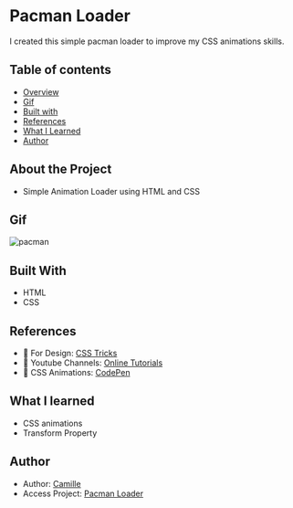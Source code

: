 # Pacman Loader
I created this simple pacman loader to improve my CSS animations skills.
 
 ## Table of contents

- [Overview](#about-the-project)
- [Gif](#gif)
- [Built with](#built-with)
- [References](#references)
- [What I Learned](#what-i-learned)
- [Author](#author)

## About the Project
* Simple Animation Loader using HTML and CSS

## Gif
![pacman](https://user-images.githubusercontent.com/83260908/141374030-6544a935-6cf5-4009-8c13-17169d004211.gif)

## Built With
* HTML
* CSS

## References
* 🔗 For Design: <a href="https://css-tricks.com/pac-man-in-css/">CSS Tricks</a> 
* 🔗 Youtube Channels: <a href="https://www.youtube.com/c/OnlineTutorials4Designers">Online Tutorials</a>
* 🔗 CSS Animations:  <a href="https://codepen.io">CodePen</a> 


## What I learned
* CSS animations
* Transform Property

## Author
- Author: [Camille](https://github.com/Camille846)
- Access Project: [Pacman Loader](https://codepen.io/CamilleGomes/pen/ExveVoo)





